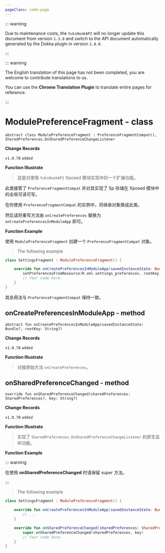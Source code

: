```yaml
---
pageClass: code-page
---
```


::: warning

Due to maintenance costs, the `YukiHookAPI` will no longer update this document from version `1.3.0` and switch to the API document automatically generated by the Dokka plugin in version `2.0.0`.

:::

::: warning

The English translation of this page has not been completed, you are welcome to contribute translations to us.

You can use the **Chrome Translation Plugin** to translate entire pages for reference.

:::

# ModulePreferenceFragment <span class="symbol">- class</span>

```kotlin:no-line-numbers
abstract class ModulePreferenceFragment : PreferenceFragmentCompat(), SharedPreferences.OnSharedPreferenceChangeListener
```

**Change Records**

`v1.0.78` `added`

**Function Illustrate**

> 这是对使用 `YukiHookAPI` Xposed 模块实现中的一个扩展功能。

此类接管了 `PreferenceFragmentCompat` 并对其实现了 Sp 存储在 Xposed 模块中的全局可读可写。

在你使用 `PreferenceFragmentCompat` 的实例中，将继承对象换成此类。

然后请将重写方法由 `onCreatePreferences` 替换为 `onCreatePreferencesInModuleApp` 即可。

**Function Example**

使用 `ModulePreferenceFragment` 创建一个 `PreferenceFragmentCompat` 对象。

> The following example

```kotlin
class SettingsFragment : ModulePreferenceFragment() {

    override fun onCreatePreferencesInModuleApp(savedInstanceState: Bundle?, rootKey: String?) {
        setPreferencesFromResource(R.xml.settings_preferences, rootKey)
        // Your code here.
    }
}
```

其余用法与 `PreferenceFragmentCompat` 保持一致。

## onCreatePreferencesInModuleApp <span class="symbol">- method</span>

```kotlin:no-line-numbers
abstract fun onCreatePreferencesInModuleApp(savedInstanceState: Bundle?, rootKey: String?)
```

**Change Records**

`v1.0.78` `added`

**Function Illustrate**

> 对接原始方法 `onCreatePreferences`。

## onSharedPreferenceChanged <span class="symbol">- method</span>

```kotlin:no-line-numbers
override fun onSharedPreferenceChanged(sharedPreferences: SharedPreferences?, key: String?)
```

**Change Records**

`v1.0.78` `added`

**Function Illustrate**

> 实现了 `SharedPreferences.OnSharedPreferenceChangeListener` 的原生监听功能。

**Function Example**

::: warning

在使用 **onSharedPreferenceChanged** 时请保留 super 方法。

:::

> The following example

```kotlin
class SettingsFragment : ModulePreferenceFragment() {

    override fun onCreatePreferencesInModuleApp(savedInstanceState: Bundle?, rootKey: String?) {
        // ...
    }

    override fun onSharedPreferenceChanged(sharedPreferences: SharedPreferences?, key: String?) {
        super.onSharedPreferenceChanged(sharedPreferences, key)
        // Your code here.
    }
}
```